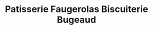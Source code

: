 ---
title: "Patisserie Faugerolas Biscuiterie Bugeaud"
url: /excideuil/patisserie-faugerolas-biscuiterie-bugeaud/
shop: pâtisserie
---
